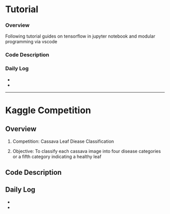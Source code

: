# Tutorial

### Overview
Following tutorial guides on tensorflow in jupyter notebook and modular programming via vscode

### Code Description

### Daily Log
+ 
+

* * *

# Kaggle Competition
## Overview
1. Competition: Cassava Leaf Diease Classification

2. Objective: To classify each cassava image into four disease categories or a fifth category indicating a healthy leaf

## Code Description

## Daily Log
+ 
+ 
